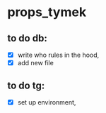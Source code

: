 # props_tymek

## to do db:

- [X] write who rules in the hood,
- [X] add new file 

## to do tg:

- [x] set up environment,
